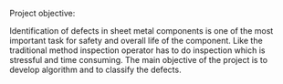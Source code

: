Project objective:

Identification of defects in sheet metal components is one of the most important task for safety and overall life of the component. Like the traditional method inspection operator has to do inspection which is stressful and time consuming. The main objective of the project is to develop algorithm and to classify the defects.
